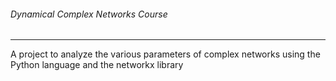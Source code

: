 ###### *Dynamical Complex Networks Course*
------------

A project to analyze the various parameters of complex networks using the Python language and the networkx library
